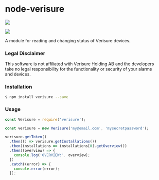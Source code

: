 # node-verisure

[![](https://badges.greenkeeper.io/ptz0n/node-verisure.svg)](https://greenkeeper.io/)

[![](https://travis-ci.org/ptz0n/node-verisure.svg?branch=master)](https://travis-ci.org/ptz0n/node-verisure)

A module for reading and changing status of Verisure devices.

### Legal Disclaimer

This software is not affiliated with Verisure Holding AB and the developers take no legal responsibility for the functionality or security of your alarms and devices.

### Installation

```bash
$ npm install verisure --save
```

### Usage

```javascript
const Verisure = require('verisure');

const verisure = new Verisure('my@email.com', 'mysecretpassword');

verisure.getToken()
  .then(() => verisure.getInstallations())
  .then(installations => installations[0].getOverview())
  .then((overview) => {
    console.log('OVERVIEW:', overview);
  })
  .catch((error) => {
    console.error(error);
  });
```

